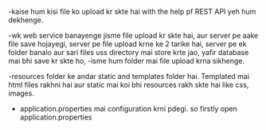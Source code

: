 -kaise hum kisi file ko upload kr skte hai with the help pf REST API yeh hum dekhenge.

-wk web service banayenge jisme file upload kr skte hai, aur server pe aake file save hojayegi, server pe file upload krne ke 2 tarike hai, server pe ek folder banalo aur sari files uss directory mai store krte jao, yafir database mai bhi save kr skte ho,
-isme hum folder mai file upload krna sikhenge. 

-resources folder ke andar static and templates folder hai. Templated mai html files rakhni hai aur static mai koi bhi resources rakh skte hai like css, images. 

- application.properties mai configuration krni pdegi. so firstly open application.properties
